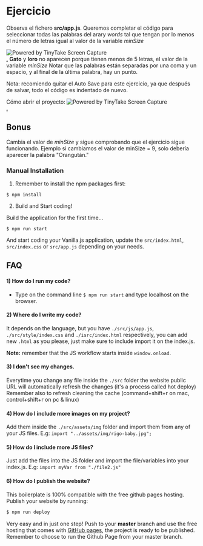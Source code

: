 # Ejercicio

Observa el fichero **src/app.js**. Queremos completar el código para seleccionar todas las palabras del arary _words_ tal que tengan por lo menos el número de letras igual al valor de la variable _minSize_

<img src="https://oscarm.tinytake.com/media/141b122?filename=1677875496795_TinyTake03-03-2023-09-31-34_638134722962483435.png&sub_type=thumbnail_preview&type=attachment&width=586&height=522" title="Powered by TinyTake Screen Capture"/><br><a href="https://www.tinytake.com">.</a>
**Gato** y **loro** no aparecen porque tienen menos de 5 letras, el valor de la variable _minSize_
Notar que las palabras están separadas por una coma y un espacio, y al final de la última palabra, hay un punto.

Nota: recomiendo quitar el Auto Save para este ejercicio, ya que después de salvar, todo el código es indentado de nuevo.

Cómo abrir el proyecto:
<img src="https://oscarm.tinytake.com/media/141b12a?filename=1677875673230_TinyTake03-03-2023-09-34-14_638134724726074188.png&sub_type=thumbnail_preview&type=attachment&width=1197&height=166" title="Powered by TinyTake Screen Capture"/><br><a href="https://www.tinytake.com">.</a>

## Bonus

Cambia el valor de _minSize_ y sigue comprobando que el ejercicio sigue funcionando. Ejemplo si cambiamos el valor de minSize = 9, solo debería aparecer la palabra "Orangután."

### Manual Installation

1. Remember to install the npm packages first:

```
$ npm install
```

2. Build and Start coding!

Build the application for the first time...

```
$ npm run start
```

And start coding your Vanilla.js application, update the `src/index.html`, `src/index.css` or `src/app.js` depending on your needs.

## FAQ

#### 1) How do I run my code?

- Type on the command line `$ npm run start` and type localhost on the browser.

#### 2) Where do I write my code?

It depends on the language, but you have `./src/js/app.js`, `./src/style/index.css` and `./isrc/index.html` respectively, you can add new `.html` as you please, just make sure to include import it on the index.js.

**Note:** remember that the JS workflow starts inside `window.onload`.

#### 3) I don't see my changes.

Everytime you change any file inside the `./src` folder the website public URL will automatically refresh the changes (it's a process called hot deploy)
Remember also to refresh cleaning the cache (command+shift+r on mac, control+shift+r on pc & linux)

#### 4) How do I include more images on my project?

Add them inside the `./src/assets/img` folder and import them from any of your JS files. E.g: `import "../assets/img/rigo-baby.jpg";`

#### 5) How do I include more JS files?

Just add the files into the JS folder and import the file/variables into your index.js. E.g: `import myVar from "./file2.js"`

#### 6) How do I publish the website?

This boilerplate is 100% compatible with the free github pages hosting. Publish your website by running:

```sh
$ npm run deploy
```

Very easy and in just one step! Push to your **master** branch and use the free hosting that comes with [GitHub pages](https://help.github.com/articles/configuring-a-publishing-source-for-github-pages/#enabling-github-pages-to-publish-your-site-from-master-or-gh-pages), the project is ready to be published. Remember to choose to run the Github Page from your master branch.
